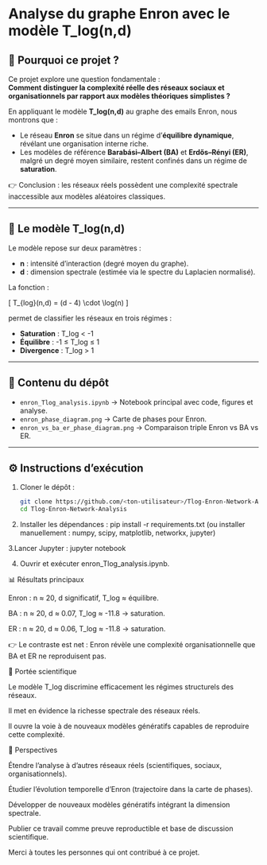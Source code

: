 # Analyse du graphe Enron avec le modèle T_log(n,d)

## 🎯 Pourquoi ce projet ?
Ce projet explore une question fondamentale :  
**Comment distinguer la complexité réelle des réseaux sociaux et organisationnels par rapport aux modèles théoriques simplistes ?**

En appliquant le modèle **T_log(n,d)** au graphe des emails Enron, nous montrons que :
- Le réseau **Enron** se situe dans un régime d’**équilibre dynamique**, révélant une organisation interne riche.
- Les modèles de référence **Barabási–Albert (BA)** et **Erdős–Rényi (ER)**, malgré un degré moyen similaire, restent confinés dans un régime de **saturation**.

👉 Conclusion : les réseaux réels possèdent une complexité spectrale inaccessible aux modèles aléatoires classiques.

---

## 🧩 Le modèle T_log(n,d)
Le modèle repose sur deux paramètres :
- **n** : intensité d’interaction (degré moyen du graphe).  
- **d** : dimension spectrale (estimée via le spectre du Laplacien normalisé).  

La fonction :


\[
T_{log}(n,d) = (d - 4) \cdot \log(n)
\]



permet de classifier les réseaux en trois régimes :
- **Saturation** : T_log < -1  
- **Équilibre** : -1 ≤ T_log ≤ 1  
- **Divergence** : T_log > 1  

---

## 📂 Contenu du dépôt
- `enron_Tlog_analysis.ipynb` → Notebook principal avec code, figures et analyse.  
- `enron_phase_diagram.png` → Carte de phases pour Enron.  
- `enron_vs_ba_er_phase_diagram.png` → Comparaison triple Enron vs BA vs ER.  

---

## ⚙️ Instructions d’exécution
1. Cloner le dépôt :
   ```bash
   git clone https://github.com/<ton-utilisateur>/Tlog-Enron-Network-Analysis.git
   cd Tlog-Enron-Network-Analysis


2. Installer les dépendances :
pip install -r requirements.txt
(ou installer manuellement : numpy, scipy, matplotlib, networkx, jupyter)


3.Lancer Jupyter :
jupyter notebook


4. Ouvrir et exécuter enron_Tlog_analysis.ipynb.



📊 Résultats principaux

Enron : n ≈ 20, d significatif, T_log ≈ équilibre.

BA : n ≈ 20, d ≈ 0.07, T_log ≈ -11.8 → saturation.

ER : n ≈ 20, d ≈ 0.06, T_log ≈ -11.8 → saturation.

👉 Le contraste est net : Enron révèle une complexité organisationnelle que BA et ER ne reproduisent pas.


🔬 Portée scientifique

Le modèle T_log discrimine efficacement les régimes structurels des réseaux.

Il met en évidence la richesse spectrale des réseaux réels.

Il ouvre la voie à de nouveaux modèles génératifs capables de reproduire cette complexité.


   🚀 Perspectives
   
Étendre l’analyse à d’autres réseaux réels (scientifiques, sociaux, organisationnels).

Étudier l’évolution temporelle d’Enron (trajectoire dans la carte de phases).

Développer de nouveaux modèles génératifs intégrant la dimension spectrale.

Publier ce travail comme preuve reproductible et base de discussion scientifique.

Merci à toutes les personnes qui ont contribué à ce projet.
